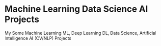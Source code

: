 # Machine Learning Data Science AI Projects
My Some Machine Learning ML, Deep Learning DL, Data Science, Artificial Intelligence AI (CV/NLP) Projects
